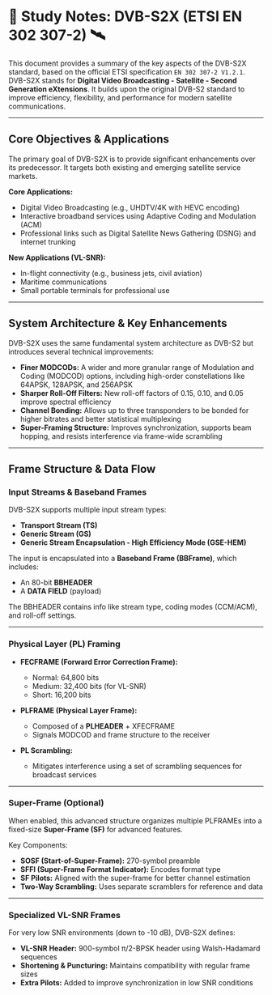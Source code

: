 
# 📘 Study Notes: DVB-S2X (ETSI EN 302 307-2) 🛰️

This document provides a summary of the key aspects of the DVB-S2X standard, based on the official ETSI specification `EN 302 307-2 V1.2.1`. DVB-S2X stands for **Digital Video Broadcasting - Satellite - Second Generation eXtensions**. It builds upon the original DVB-S2 standard to improve efficiency, flexibility, and performance for modern satellite communications.

---

## Core Objectives & Applications

The primary goal of DVB-S2X is to provide significant enhancements over its predecessor. It targets both existing and emerging satellite service markets.

**Core Applications:**
- Digital Video Broadcasting (e.g., UHDTV/4K with HEVC encoding)
- Interactive broadband services using Adaptive Coding and Modulation (ACM)
- Professional links such as Digital Satellite News Gathering (DSNG) and internet trunking

**New Applications (VL-SNR):**
- In-flight connectivity (e.g., business jets, civil aviation)
- Maritime communications
- Small portable terminals for professional use

---

## System Architecture & Key Enhancements

DVB-S2X uses the same fundamental system architecture as DVB-S2 but introduces several technical improvements:

- **Finer MODCODs:** A wider and more granular range of Modulation and Coding (MODCOD) options, including high-order constellations like 64APSK, 128APSK, and 256APSK
- **Sharper Roll-Off Filters:** New roll-off factors of 0.15, 0.10, and 0.05 improve spectral efficiency
- **Channel Bonding:** Allows up to three transponders to be bonded for higher bitrates and better statistical multiplexing
- **Super-Framing Structure:** Improves synchronization, supports beam hopping, and resists interference via frame-wide scrambling

---

## Frame Structure & Data Flow

### Input Streams & Baseband Frames

DVB-S2X supports multiple input stream types:
- **Transport Stream (TS)**
- **Generic Stream (GS)**
- **Generic Stream Encapsulation - High Efficiency Mode (GSE-HEM)**

The input is encapsulated into a **Baseband Frame (BBFrame)**, which includes:
- An 80-bit **BBHEADER**
- A **DATA FIELD** (payload)

The BBHEADER contains info like stream type, coding modes (CCM/ACM), and roll-off settings.

---

### Physical Layer (PL) Framing

- **FECFRAME (Forward Error Correction Frame):**
  - Normal: 64,800 bits
  - Medium: 32,400 bits (for VL-SNR)
  - Short: 16,200 bits

- **PLFRAME (Physical Layer Frame):**
  - Composed of a **PLHEADER** + XFECFRAME
  - Signals MODCOD and frame structure to the receiver

- **PL Scrambling:**
  - Mitigates interference using a set of scrambling sequences for broadcast services

---

### Super-Frame (Optional)

When enabled, this advanced structure organizes multiple PLFRAMEs into a fixed-size **Super-Frame (SF)** for advanced features.

Key Components:
- **SOSF (Start-of-Super-Frame):** 270-symbol preamble
- **SFFI (Super-Frame Format Indicator):** Encodes format type
- **SF Pilots:** Aligned with the super-frame for better channel estimation
- **Two-Way Scrambling:** Uses separate scramblers for reference and data

---

### Specialized VL-SNR Frames

For very low SNR environments (down to -10 dB), DVB-S2X defines:

- **VL-SNR Header:** 900-symbol π/2-BPSK header using Walsh-Hadamard sequences
- **Shortening & Puncturing:** Maintains compatibility with regular frame sizes
- **Extra Pilots:** Added to improve synchronization in low SNR conditions
